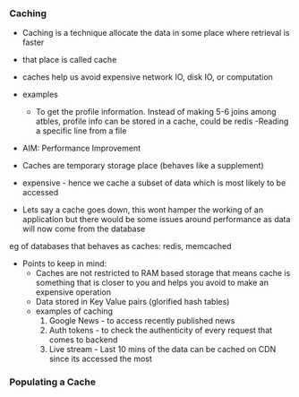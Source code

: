 ### Caching
- Caching is a technique allocate the data in some place where retrieval is faster
- that place is called cache
- caches help us avoid expensive network IO, disk IO, or computation
- examples
    - To get the profile information. Instead of making 5-6 joins among atbles, profile info can be stored in a cache, could be redis
    -Reading a specific line from a file
- AIM: Performance Improvement
- Caches are temporary storage place (behaves like a supplement)
- expensive - hence we cache a subset of data which is most likely to be accessed

- Lets say a cache goes down, this wont hamper the working of an application but there would be some issues around performance as data will now come from the database

eg of databases that behaves as caches: redis, memcached

- Points to keep in mind:
    - Caches are not restricted to RAM based storage that means cache is something that is closer to you and helps you avoid to make an expensive operation
    - Data stored in Key Value pairs (glorified hash tables)
    - examples of caching
        1. Google News - to access recently published news
        2. Auth tokens - to check the authenticity of every request that comes to backend
        3. Live stream - Last 10 mins of the data can be cached on CDN since its accessed the most

### Populating a Cache